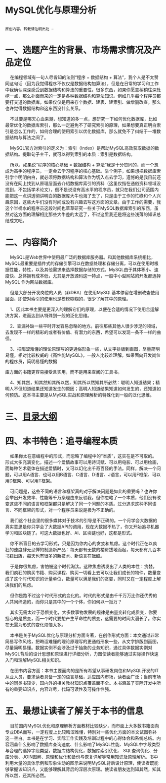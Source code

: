 # MySQL优化与原理分析
````

原创内容，转载请注明出处 ~

````

# 一、选题产生的背景、市场需求情况及产品定位

&nbsp;&nbsp;&nbsp;&nbsp;在编程领域有一句人尽皆知的法则“程序 = 数据结构 + 算法”，我个人是不太赞同这句话（因为我觉得程序不仅仅是数据结构加算法），但是在日常的学习和工作中我确认深深感受到数据结构和算法的重要性，很多东西，如果你愿意稍稍往深处挖一点，那么扑面而来的一定是各种数据结构和算法知识。例如几乎每个程序员都要打交道的数据库，如果仅仅是用来存个数据、建表、建索引、做增删改查，那么也许觉得数据结构和这东西没什么关系。

&nbsp;&nbsp;&nbsp;&nbsp;不过要是哪天心血来潮，想知道的多一点，想研究一下如何优化数据库，比如最常优化的数据库索引，那么一定避免不了研究索引的原理，如果想要真正明白索引是怎么工作的，如何合理的使用索引以优化数据库，那么就免不了纠结于一堆数据结构与算法之间了。

&nbsp;&nbsp;&nbsp;&nbsp;MySQL官方对索引的定义为：索引（Index）是帮助MySQL高效获取数据的数据结构。提取句子主干，就可以得到索引的本质：索引是数据结构。

&nbsp;&nbsp;&nbsp;&nbsp;所以，如果说“程序的核心基础 = 数据结构 + 算法”我是十分赞同的，而一个想成为高手的程序员，一定会去学习程序的核心基础。举个例子，如果想把数据库索引学个明明白白，就必须将数据结构和算法作为切入点去学习，遗憾的是我目前还没有在网上找到从原理层面去介绍数据库索引的资料（这里仅指在通俗资料领域没找到，不包括学术论文），倒不是说没有高水平的程序员，就只在我们公司范围内能把这一点讲透彻讲明白的数据库大牛也海了去了，只是由于工作的忙碌和个人兴趣原因，这些大牛们没有时间或没有兴趣去写这方面的文章。由于工作的需要，我这个半桶水的程序员这段时间也草草研究一些关于MySQL数据库索引的东西，虽然对这方面的理解相比那些大牛差的太远了，不过这里我还是将这些浅薄的知识总结成文吧。



# 二、内容简介
&nbsp;&nbsp;&nbsp;&nbsp;MySQL是Web世界中使用最广泛的数据库服务器。和其他数据库系统相比，MySQL最重要是插件式的存储引擎可以在数据处理和存储分离，可以在使用时根据性能，特性，以及其他需求来选择数据存储的方式。MySQL由于其体积小、速度快、总体拥有成本低，尤其是开放源码这一特点，一般中小型网站的开发都选择 MySQL 作为网站数据库。

&nbsp;&nbsp;&nbsp;&nbsp;但是大部分开发岗位的人员（非DBA）在使用MySQL基本停留在增删改查使用层面，即使对索引的使用也是模模糊糊的，很少了解其中的原理。

&nbsp;&nbsp;&nbsp;&nbsp;1、因此本书主要是更深入的理解它们的原理，以便在合适的情况下使用合适解决方案，进而达到从特殊到一般的泛化思维。

&nbsp;&nbsp;&nbsp;&nbsp;2、查漏补缺一些平时开发容易忽略的地方。前往那些其他人很少涉足的领域，去发现不一样的精彩的或者有价值、有潜力的东西，希望可以发现一条不一样的曲径。

&nbsp;&nbsp;&nbsp;&nbsp;3、把晦涩难懂的理论原理写的更通俗形象一些，从文字排版到画图，尽量简明易懂。相对比较权威的《高性能MySQL》，一般人比较难理解。如果面向开发岗位的程序员，简明易懂的数据

库方面的书籍更容易接受且实用，而不是用来查阅的工具书。

&nbsp;&nbsp;&nbsp;&nbsp;4、知其然，知其然知其所以然，知其所以然知其所必然：聪明人知道结果；精明人不但知道结果还知道发生的原因；高明人知道结果知道如何发生的，还知道如何预防。这本书主要是从MySQL实战和原理解析的特殊化到一般的泛化思维。


# 三、[目录大纲](https://github.com/tcyfree/mysql-actual-combat-and-principle-analysis/blob/master/Catalog.md)


# 四、本书特色：追寻编程本质
        
&nbsp;&nbsp;&nbsp;&nbsp;如果你太在意编程中的形式，而忽略了编程中的“本质”，这实在是不可取的。形式大多充满变化，描述一个爱情故事可以用诗词赋、可以用电影、可以用绘画，而每种艺术载体在描述爱情时，又可以幻化出千奇百怪的手法。同样，解决一个问题，可以用A语言、也可以用B语言、C语言、D语言、J语言，可以用F框架、可以用D框架、可以用T框架。
        
&nbsp;&nbsp;&nbsp;&nbsp;可问题是，这些不同的语言和框架真的对于解决问题是如此的重要吗？也许你会举出开发效率、性能等千万条理由来反驳我，但你忽略了一个本质，他们没有改变这些不同的语言和框架都只是解决了同一个问题的本质。过分追求这种不同语言、不同框架的形式，对一个程序员来说是极为不正确的。
        
&nbsp;&nbsp;&nbsp;&nbsp;我们这个社会里的很多媒体对于技术的引导是不正确的。一个月学会大数据的真实意思是你只学会了大数据API的调用，现在大数据不热了，你又开始追寻机器学习和区块链了。可这大数据也好、AI、区块链也好，这都是形式。
        
&nbsp;&nbsp;&nbsp;&nbsp;你不断盲目的去学习形式，只是因为你内心的贪婪和焦虑。这个时代正在以疯狂的速度肆无忌惮的制造新产品：每天都有无数的楼房拔地而起，每天都有几百本书籍出版，每天也有很多的新技术、新语言在酝酿。
        
&nbsp;&nbsp;&nbsp;&nbsp;于是你很焦虑，害怕被这个时代淘汰。这种焦虑诱发出了人类的本性：贪婪。我们疯狂的购买书籍、购买课程、购买一切看上去可以让我们成长的物件，数量变成了这个时代知识的计量单位，数量可以满足我们的贪婪，同时又在一定程度上解决我们的焦虑。
        
&nbsp;&nbsp;&nbsp;&nbsp;但你是跑不过这个时代形式的变化的。时代的形式是由千千万万比你还优秀的人共同缔造的，而你只是其中的一个个体，你如何以一抵万？
        
&nbsp;&nbsp;&nbsp;&nbsp;其实无需太过于恐惧变化，大多数事物发展的规律是由量变转化成质变，你要担心的是质变，而一个时代要想产生革命性的质变，这需要的时间太漫长了。你实在无需为形式的变化烦恼太多。

&nbsp;&nbsp;&nbsp;&nbsp;本书是关于MySQL优化与原理分析方面专著，在创作形式方面：本文通过非常简易写作风格，把晦涩难懂的理论原理写的更通俗形象一些，从文字排版到画图，尽量简明易懂。数据实例不会涉及过于抽象的业务知识，通过具体数据实例对MySQL背后的设计思想和原理进行详细分析，力图使读者能够通过实际操作快速入门和理解MySQL相关知识。

&nbsp;&nbsp;&nbsp;&nbsp;在图书内容方面：本书主要面向的是所有希望从事研发岗位和MySQL开发的IT从业人员，要求读者具备一定的语言基础，适应国内市场，读者面广泛；当前市场中的同类书较少，国内外的相关教材知识点覆盖面不全。本书涵盖了实际开发中所有的重要知识点，内容详尽，代码可读性及可操作性强。


# 五、最想让读者了解关于本书的信息

&nbsp;&nbsp;&nbsp;&nbsp;目前国内MySQL优化和原理解析方面教材比较缺少，而市面上大多数书籍面向专业DBA而写，一定程度上比较晦涩难懂，特别对一些优化方面的本文试图弥补这一空白。本书是在学习、实际工作实践及培训过程中的心得体会和系统总结。内容涵盖什么影响了数据库查询速度、什么影响了MySQL性能、MySQL中字段类型与合理的选择字段类型，数据库结构优化，数据库索引优化、 SQL查询优化、分库分表、JOIN图解、原理和优化和备份与恢复详解等常用知识及原理解析。书中利用大量的具体示例和形象生动的图示来说明MySQL背后设计原理，使读者既能够掌握该知识点，又能够理解其背后的深层次原理。使读者朋友达到知其然，知其所以然，还其所必然。